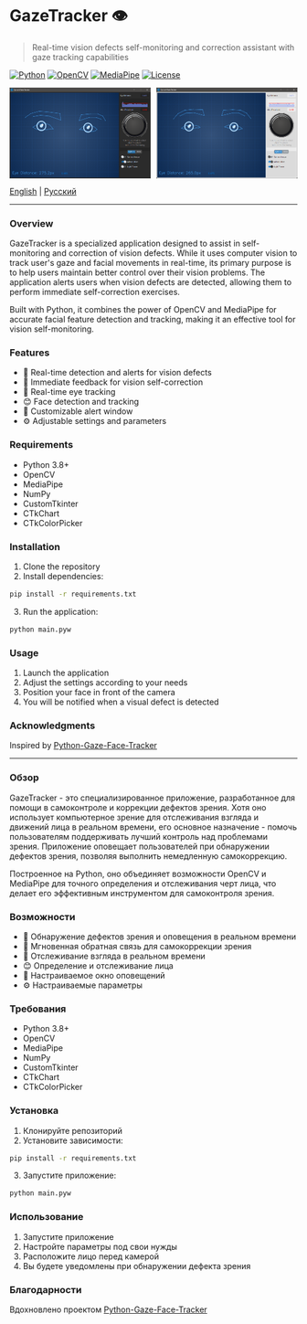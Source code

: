 # GazeTracker 👁️

> Real-time vision defects self-monitoring and correction assistant with gaze tracking capabilities

[![Python](https://img.shields.io/badge/Python-3.8+-blue.svg)](https://www.python.org/downloads/)
[![OpenCV](https://img.shields.io/badge/OpenCV-4.x-green.svg)](https://opencv.org/)
[![MediaPipe](https://img.shields.io/badge/MediaPipe-Latest-red.svg)](https://mediapipe.dev/)
[![License](https://img.shields.io/badge/License-MIT-yellow.svg)](https://opensource.org/licenses/MIT)

<div style="display: flex; justify-content: space-between;">
  <img src="assets/screenshot.png" alt="GazeTracker Dark Theme" width="49%">
  <img src="assets/screenshot_light.png" alt="GazeTracker Light Theme" width="49%">
</div>

[English](#english) | [Русский](#русский)

---

### Overview
GazeTracker is a specialized application designed to assist in self-monitoring and correction of vision defects. While it uses computer vision to track user's gaze and facial movements in real-time, its primary purpose is to help users maintain better control over their vision problems. The application alerts users when vision defects are detected, allowing them to perform immediate self-correction exercises.

Built with Python, it combines the power of OpenCV and MediaPipe for accurate facial feature detection and tracking, making it an effective tool for vision self-monitoring.

### Features
- 🚨 Real-time detection and alerts for vision defects
- 🎯 Immediate feedback for vision self-correction
- 👀 Real-time eye tracking
- 😊 Face detection and tracking
- 🎨 Customizable alert window
- ⚙️ Adjustable settings and parameters

### Requirements
- Python 3.8+
- OpenCV
- MediaPipe
- NumPy
- CustomTkinter
- CTkChart
- CTkColorPicker

### Installation
1. Clone the repository
2. Install dependencies:
```bash
pip install -r requirements.txt
```
3. Run the application:
```bash
python main.pyw
```

### Usage
1. Launch the application
2. Adjust the settings according to your needs
3. Position your face in front of the camera
4. You will be notified when a visual defect is detected

### Acknowledgments
Inspired by [Python-Gaze-Face-Tracker](https://github.com/alireza787b/Python-Gaze-Face-Tracker)

---

### Обзор
GazeTracker - это специализированное приложение, разработанное для помощи в самоконтроле и коррекции дефектов зрения. Хотя оно использует компьютерное зрение для отслеживания взгляда и движений лица в реальном времени, его основное назначение - помочь пользователям поддерживать лучший контроль над проблемами зрения. Приложение оповещает пользователей при обнаружении дефектов зрения, позволяя выполнить немедленную самокоррекцию.

Построенное на Python, оно объединяет возможности OpenCV и MediaPipe для точного определения и отслеживания черт лица, что делает его эффективным инструментом для самоконтроля зрения.

### Возможности
- 🚨 Обнаружение дефектов зрения и оповещения в реальном времени
- 🎯 Мгновенная обратная связь для самокоррекции зрения
- 👀 Отслеживание взгляда в реальном времени
- 😊 Определение и отслеживание лица
- 🎨 Настраиваемое окно оповещений
- ⚙️ Настраиваемые параметры

### Требования
- Python 3.8+
- OpenCV
- MediaPipe
- NumPy
- CustomTkinter
- CTkChart
- CTkColorPicker

### Установка
1. Клонируйте репозиторий
2. Установите зависимости:
```bash
pip install -r requirements.txt
```
3. Запустите приложение:
```bash
python main.pyw
```

### Использование
1. Запустите приложение
2. Настройте параметры под свои нужды
3. Расположите лицо перед камерой
4. Вы будете уведомлены при обнаружении дефекта зрения

### Благодарности
Вдохновлено проектом [Python-Gaze-Face-Tracker](https://github.com/alireza787b/Python-Gaze-Face-Tracker)

